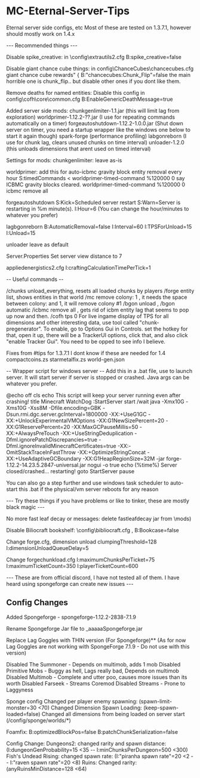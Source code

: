 # MC-Eternal-Server-Tips

Eternal server side configs, etc
Most of these are tested on 1.3.7.1, however should mostly work on 1.4.x

--- Recommended things ---

Disable spike_creative: 
in \config\extrautils2.cfg
    B:spike_creative=false

Disable giant chance cube things:
in config\ChanceCubes\chancecubes.cfg
giant chance cube rewards" {
    B:"chancecubes:Chunk_Flip"=false
the main horrible one is chunk_flip.. but disable other ones if you dont like them.

Remove deaths for named entities:
Disable this config in config\cofh\core\common.cfg
B:EnableGenericDeathMessage=true

Added server side mods:
chunkgenlimiter-1.1.jar (this will limit lag from exploration)
worldprimer-1.12.2-??.jar (I use for repeating commands automatically on a timer)
forgeautoshutdown-1.12.2-1.0.0.jar (Shut down server on timer, you need a startup wrapper like the windows one below to start it again though)
spark-forge (performance profiling)
labgonreborn (I use for chunk lag, clears unused chunks on time interval)
unloader-1.2.0 (this unloads dimensions that arent used on timed interval)

Settings for mods:
chunkgenlimiter:
leave as-is

worldprimer:
add this for auto-icbmc gravity block entity removal every hour 
    S:timedCommands <
	worldprimer-timed-command %120000 0 say ICBMC gravity blocks cleared.
	worldprimer-timed-command %120000 0 icbmc remove all

forgeautoshutdown
S:Kick=Scheduled server restart
S:Warn=Server is restarting in %m minute(s).
I:Hour=6 
(You can change the hour/minutes to whatever you prefer)

lagbgonreborn
B:AutomaticRemoval=false
I:Interval=60
I:TPSForUnload=15
I:Unload=15

unloader
leave as default

Server.Properties
    Set server view distance to 7
    
appliedenergistics2.cfg
I:craftingCalculationTimePerTick=1

-- Useful commands --

/chunks unload_everything, resets all loaded chunks by players
/forge entity list, shows entities in that world
/mc remove colony: 1 , it needs the space between colony: and 1, it will remove colony #1
/bgon unload , /bgon automatic
/icbmc remove all , gets rid of icbm entity lag that seems to pop up now and then.
/cofh tps 0
For live ingame display of TPS for all dimensions and other interesting data, use tool called "chunk-pregenerator". To enable, go to Options Gui in Controls.
set the hotkey for that, open it up, there will be a TrackerUI options, click that, and also click "enable Tracker Gui". You need to be opped to see info I believe.

Fixes from #tips for 1.3.7.1 I dont know if these are needed for 1.4
compactcoins.zs
starmetalfix.zs
world-gen.json

-- Wrapper script for windows server --
Add this in a .bat file, use to launch server. It will start server if server is stopped or crashed. Java args can be whatever you prefer.

@echo off
cls
echo This script will keep your server running even after crashing!
title Minecraft WatchDog
:StartServer
start /wait java -Xmx10G -Xms10G -Xss8M -Dfile.encoding=GBK -Dsun.rmi.dgc.server.gcInterval=1800000 -XX:+UseG1GC -XX:+UnlockExperimentalVMOptions -XX:G1NewSizePercent=20 -XX:G1ReservePercent=20 -XX:MaxGCPauseMillis=50 -XX:+AlwaysPreTouch -XX:+UseStringDeduplication -Dfml.ignorePatchDiscrepancies=true -Dfml.ignoreInvalidMinecraftCertificates=true -XX:-OmitStackTraceInFastThrow -XX:+OptimizeStringConcat -XX:+UseAdaptiveGCBoundary -XX:G1HeapRegionSize=32M -jar forge-1.12.2-14.23.5.2847-universal.jar nogui -o true
echo (%time%) Server closed/crashed... restarting!
goto StartServer
pause

You can also go a step further and use windows task scheduler to auto-start this .bat if the physical/vm server reboots for any reason

--- Try these things if you have problems or like to tinker, these are mostly black magic ---

No more fast leaf decay or messages: 
delete fastleafdecay jar from \mods)

Disable Biliocraft bookshelf: 
\config\bibliocraft.cfg , B:Bookcase=false

Change forge.cfg, dimension unload 
clumpingThreshold=128
I:dimensionUnloadQueueDelay=5

Change forgechunkload.cfg
I:maximumChunksPerTicket=75
I:maximumTicketCount=350
I:playerTicketCount=600

--- These are from official discord, I have not tested all of them. I have heard using spongeforge can create new issues ---

Config Changes
------------------------

Added Spongeforge - spongeforge-1.12.2-2838-7.1.9

Rename Spongeforge Jar file to _aaaaaSpongeforge.jar

Replace Lag Goggles with THIN version (For Spongeforge)** (As for now Lag Goggles are not working with SpongeForge 7.1.9 - Do not use with this version)

Disabled The Summoner - Depends on multimob, adds 1 mob
Disabled Primitive Mobs - Buggy as hell, Lags really bad, Depends on multimob
Disabled Multimob - Complete and utter poo, causes more issues than its worth
Disabled Farseek - Streams Coremod
Disabled Streams - Prone to Laggyness

Sponge config
    Changed per player enemy spawning: (spawn-limit-monster=30 <70)
    Changed Dimension Spawn Loading: (keep-spawn-loaded=false)
    Changed all dimensions from being loaded on server start (/config/sponge/worlds/*)
    
Foamfix:
    B:optimizedBlockPos=false
    B:patchChunkSerialization=false

Config Change:
    Dungeons2: changed rarity and spawn distance: (I:dungeonGenProbability=15 <35 -- I:minChunksPerDungeon=500 <300)
    Fish's Undead Rising: changed spawn rate: (I:"piranha spawn rate"=20 <2 -- I:"raven spawn rate"=20 <8)
    Ruins: Changed rarity: (anyRuinsMinDistance=128 <64)
